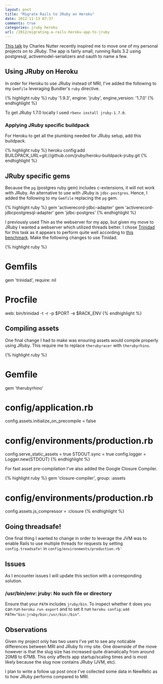 ```yaml
---
layout: post
title: "Migrate Rails to JRuby on Heroku"
date: 2012-11-13 07:37
comments: true
categories: jruby heroku
url: /2012/migrating-a-rails-heroku-app-to-jruby
---
```


[This talk](http://confreaks.com/videos/1235-aloharuby2012-why-jruby) by Charles
Nutter recently inspired me to move one of my personal projects on to JRuby. The
app is fairly small, running Rails 3.2 using postgresql, activemodel-serializers
and oauth to name a few.

<!-- more -->

## Using JRuby on Heroku

In order for Heroku to use JRuby instead of MRI, I've added the following to my
`Gemfile` leveraging Bundler's `ruby` directive.

{% highlight ruby %}
ruby '1.9.3', engine: 'jruby', engine_version: '1.7.0'
{% endhighlight %}

To get JRuby 1.7.0 locally I used `rbenv install jruby-1.7.0`.

### Applying JRuby specific buildpack

For Heroku to get all the plumbing needed for JRuby setup, add this buildpack.

{% highlight ruby %}
heroku config:add BUILDPACK_URL=git://github.com/jruby/heroku-buildpack-jruby.git
{% endhighlight %}

## JRuby specific gems

Because the `pg` (postgres ruby gem) includes c-extensions, it will not work
with JRuby. An alternative to use with JRuby is `jdbc-postgres`. Hence, I added the
following to my `Gemfile` replacing the `pg` gem.

{% highlight ruby %}
gem 'activerecord-jdbc-adapter'
gem 'activerecord-jdbcpostgresql-adapter'
gem 'jdbc-postgres'
{% endhighlight %}

I previously used Thin as the webserver for my app, but given my move to JRuby I
wanted a webserver which utilized threads better. I chose
[Trinidad](https://github.com/trinidad/trinidad) for this task as it appears to
perform quite well according to [this benchmark](http://carlhoerberg.github.com/blog/2012/03/31/jruby-application-server-benchmarks/).
Make the following changes to use Tinidad.

{% highlight ruby %}
# Gemfils
gem 'trinidad', require: nil

# Procfile
web: bin/trinidad -t -r -p $PORT -e $RACK_ENV
{% endhighlight %}

## Compiling assets

One final change I had to make was ensuring assets would compile properly using
JRuby. This require me to replace `therubyracer` with `therubyrhino`.

{% highlight ruby %}
# Gemfile
gem 'therubyrhino'

# config/application.rb
config.assets.initialize_on_precompile = false

# config/environments/production.rb
config.serve_static_assets = true
STDOUT.sync = true
config.logger = Logger.new(STDOUT)
{% endhighlight %}

For fast asset pre-compilation I've also added the Google Closure Compiler.

{% highlight ruby %}
gem 'closure-compiler', group: :assets

# config/environments/production.rb
config.assets.js_compressor = :closure
{% endhighlight %}

## Going threadsafe!

One final thing I wanted to change in order to leverage the JVM was to enable
Rails to use multiple threads for requests by setting `config.treadsafe!` in
`config/environments/production.rb'`

## Issues

As I encounter issues I will update this section with a corresponding solution.

### /usr/bin/env: jruby: No such file or directory

Ensure that your `PATH` includes `jruby/bin`. To inspect whether it does you can
run `heroku run export` and to set it run `heroku config:add PATH="bin:jruby/bin:/usr/bin:/bin"`.

## Observations
Given my project only has two users I've yet to see any noticable differences
between MRI and JRuby fo rmy site. One downside of the move however is that the
slug size has increased quite dramatically from around 20MB to 67MB. This only
affects app startup/scaling times and is most likely because the slug now
contains JRuby (JVM, etc).

I plan to write a follow up post once I've collected some data in NewRelic as to
how JRuby performs compared to MRI.

